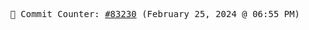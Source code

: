 <p align="center">
    <samp>
        📮 Commit Counter: <a href="https://github.com/Javascript-void0/Javascript-void0/commits/main">#83230</a> (February 25, 2024 @ 06:55 PM)
    </samp>
</p>